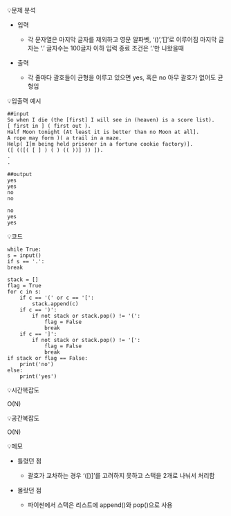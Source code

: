 💡문제 분석

- 입력 
  - 각 문자열은 마지막 글자를 제외하고 영문 알파벳, ‘()’,’[]’로 이루어짐
  마지막 글자는 ‘.’
  글자수는 100글자 이하
  입력 종료 조건은 ‘.’만 나왔을때


- 출력 
  - 각 줄마다 괄호들이 균형을 이루고 있으면 yes, 혹은 no
  아무 괄호가 없어도 균형임




💡입출력 예시

    ##input
    So when I die (the [first] I will see in (heaven) is a score list).
    [ first in ] ( first out ).
    Half Moon tonight (At least it is better than no Moon at all].
    A rope may form )( a trail in a maze.
    Help( I[m being held prisoner in a fortune cookie factory)].
    ([ (([( [ ] ) ( ) (( ))] )) ]).
    .
    .

    ##output
    yes
    yes
    no
    no
    
    no
    yes
    yes

💡코드

    while True:
    s = input()
    if s == '.':
    break

    stack = []
    flag = True
    for c in s:
        if c == '(' or c == '[':
            stack.append(c)
        if c == ')':
            if not stack or stack.pop() != '(':
                flag = False
                break
        if c == ']':
            if not stack or stack.pop() != '[':
                flag = False
                break
    if stack or flag == False:
        print('no')
    else:
        print('yes')



💡시간복잡도

O(N)

💡공간복잡도

O(N)


💡메모

- 틀렸던 점 
  - 괄호가 교차하는 경우 ‘([)]’를 고려하지 못하고 스택을 2개로 나눠서 처리함


- 몰랐던 점 
  - 파이썬에서 스택은 리스트에 append()와 pop()으로 사용



